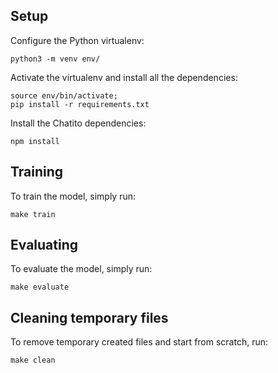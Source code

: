 ## Setup

Configure the Python virtualenv:

```
python3 -m venv env/
```

Activate the virtualenv and install all the dependencies:

```
source env/bin/activate;
pip install -r requirements.txt
```

Install the Chatito dependencies:

```
npm install
```

## Training

To train the model, simply run:

```
make train
```

## Evaluating

To evaluate the model, simply run:

```
make evaluate
```

## Cleaning temporary files

To remove temporary created files and start from scratch, run:

```
make clean
```